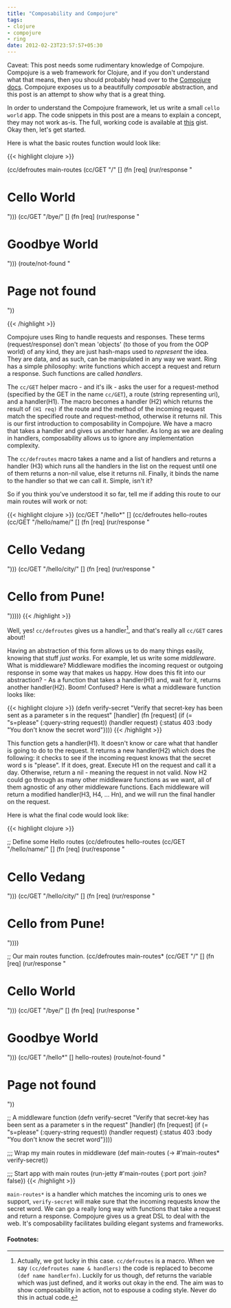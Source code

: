 ```yaml
---
title: "Composability and Compojure"
tags:
- clojure
- compojure
- ring
date: 2012-02-23T23:57:57+05:30
---
```


Caveat: This post needs some rudimentary knowledge of Compojure.
Compojure is a web framework for Clojure, and if you don't understand
what that means, then you should probably head over to the
[Compojure docs](https://github.com/weavejester/compojure/wiki).
Compojure exposes us to a beautifully _composable_ abstraction, and
this post is an attempt to show why that is a great thing.
<!--more-->

In order to understand the Compojure framework, let us write a small
`cello world` app. The code snippets in this post are a means to
explain a concept, they may not work as-is. The full, working code is
available at [this](https://gist.github.com/1893532/) gist. Okay then,
let's get started.

Here is what the basic routes function would look like:

{{< highlight clojure >}}

(cc/defroutes main-routes
  (cc/GET "/" [] (fn [req]
                   (rur/response "<h1>Cello World</h1>")))
  (cc/GET "/bye/" [] (fn [req]
                      (rur/response "<h1>Goodbye World</h1>")))
  (route/not-found "<h1>Page not found</h1>"))

{{< /highlight >}}

Compojure uses Ring to handle requests and responses. These terms
(request/response) don't mean 'objects' (to those of you from the OOP
world) of any kind, they are just hash-maps used to _represent_ the
idea. They are data, and as such, can be manipulated in any way we
want. Ring has a simple philosophy: write functions which accept a
request and return a response. Such functions are called _handlers_.

The `cc/GET` helper macro - and it's ilk - asks the user for a
request-method (specified by the GET in the name `cc/GET`), a route
(string representing uri), and a handler(H1). The macro becomes a
handler (H2) which returns the result of `(H1 req)` if the route and
the method of the incoming request match the specified route and
request-method, otherwise it returns nil. This is our first
introduction to composability in Compojure. We have a macro that takes
a handler and gives us another handler. As long as we are dealing in
handlers, composability allows us to ignore any implementation
complexity.

The `cc/defroutes` macro takes a name and a list of handlers and
returns a handler (H3) which runs all the handlers in the list on the
request until one of them returns a non-nil value, else it returns
nil. Finally, it binds the name to the handler so that we can call it.
Simple, isn't it?

So if you think you've understood it so far, tell me if adding this
route to our main routes will work or not:

{{< highlight clojure >}}
(cc/GET "/hello*" [] (cc/defroutes hello-routes
                         (cc/GET "/hello/name/" []
                                 (fn [req]
                                   (rur/response "<h1>Cello Vedang</h1>")))
                         (cc/GET "/hello/city/" []
                                 (fn [req]
                                   (rur/response "<h1>Cello from Pune!</h1>")))))
{{< /highlight >}}

Well, yes! `cc/defroutes` gives us a handler[^1], and that's really
all `cc/GET` cares about!

Having an abstraction of this form allows us to do many things easily,
knowing that stuff _just works_. For example, let us write some
_middleware_. What is middleware? Middleware modifies the incoming
request or outgoing response in some way that makes us happy. How does
this fit into our abstraction? - As a function that takes a
handler(H1) and, wait for it, returns another handler(H2). Boom!
Confused? Here is what a middleware function looks like:

{{< highlight clojure >}}
(defn verify-secret
  "Verify that secret-key has been sent as a parameter s in the request"
  [handler]
  (fn [request]
    (if (= "s=please" (:query-string request))
      (handler request)
      {:status 403
       :body "You don't know the secret word"})))
{{< /highlight >}}

This function gets a handler(H1). It doesn't know or care what that
handler is going to do to the request. It returns a new handler(H2)
which does the following: it checks to see if the incoming request
knows that the secret word s is "please". If it does, great. Execute
H1 on the request and call it a day. Otherwise, return a nil - meaning
the request in not valid. Now H2 could go through as many other
middleware functions as we want, all of them agnostic of any other
middleware functions. Each middleware will return a modified
handler(H3, H4, ... Hn), and we will run the final handler on the
request.

Here is what the final code would look like:

{{< highlight clojure >}}

;; Define some Hello routes
(cc/defroutes hello-routes
  (cc/GET "/hello/name/" []
          (fn [req]
            (rur/response "<h1>Cello Vedang</h1>")))
  (cc/GET "/hello/city/" []
          (fn [req]
            (rur/response "<h1>Cello from Pune!</h1>"))))

;; Our main routes function.
(cc/defroutes main-routes*
  (cc/GET "/" [] (fn [req]
                   (rur/response "<h1>Cello World</h1>")))
  (cc/GET "/bye/" [] (fn [req]
                      (rur/response "<h1>Goodbye World</h1>")))
  (cc/GET "/hello*" [] hello-routes)
  (route/not-found "<h1>Page not found</h1>"))

;; A middleware function
(defn verify-secret
  "Verify that secret-key has been sent as a parameter s in the request"
  [handler]
  (fn [request]
    (if (= "s=please" (:query-string request))
      (handler request)
      {:status 403
       :body "You don't know the secret word"})))

;;; Wrap my main routes in middleware
(def main-routes (-> #'main-routes*
                     verify-secret))

;;; Start app with main routes
(run-jetty #'main-routes {:port port :join? false})
{{< /highlight >}}

`main-routes*` is a handler which matches the incoming uris to ones we
support, `verify-secret` will make sure that the incoming requests
know the secret word. We can go a really long way with functions that
take a request and return a response. Compojure gives us a great DSL
to deal with the web. It's composability facilitates building elegant
systems and frameworks.

#### Footnotes:

[^1]: Actually, we got lucky in this case. `cc/defroutes` is a macro. When we say `(cc/defroutes name & handlers)` the code is replaced to become `(def name handlerfn)`. Luckily for us though, def returns the variable which was just defined, and it works out okay in the end. The aim was to show composability in action, not to espouse a coding style. Never do this in actual code.
